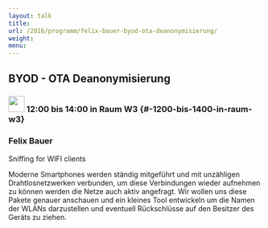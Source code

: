 ```yaml
---
layout: talk
title:
url: /2016/programm/felix-bauer-byod-ota-deanonymisierung/
weight:
menu:
---
```

## BYOD - OTA Deanonymisierung

### <img height = "32" src="../../../images/workshop.svg"> 12:00 bis 14:00 in Raum W3 {#-1200-bis-1400-in-raum-w3}

### Felix Bauer

Sniffing for WIFI clients

  Moderne Smartphones werden ständig mitgeführt und mit unzähligen
  Drahtlosnetzwerken verbunden, um diese Verbindungen wieder aufnehmen zu können
  werden die Netze auch aktiv angefragt. Wir wollen uns diese Pakete genauer
  anschauen und ein kleines Tool entwickeln um die Namen der WLANs darzustellen
  und eventuell Rückschlüsse auf den Besitzer des Geräts zu ziehen.

